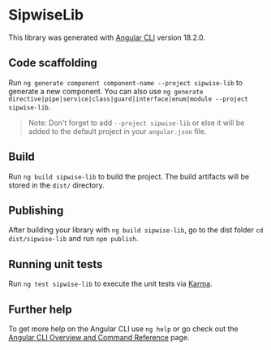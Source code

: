 # SipwiseLib

This library was generated with [Angular CLI](https://github.com/angular/angular-cli) version 18.2.0.

## Code scaffolding

Run `ng generate component component-name --project sipwise-lib` to generate a new component. You can also use `ng generate directive|pipe|service|class|guard|interface|enum|module --project sipwise-lib`.
> Note: Don't forget to add `--project sipwise-lib` or else it will be added to the default project in your `angular.json` file. 

## Build

Run `ng build sipwise-lib` to build the project. The build artifacts will be stored in the `dist/` directory.

## Publishing

After building your library with `ng build sipwise-lib`, go to the dist folder `cd dist/sipwise-lib` and run `npm publish`.

## Running unit tests

Run `ng test sipwise-lib` to execute the unit tests via [Karma](https://karma-runner.github.io).

## Further help

To get more help on the Angular CLI use `ng help` or go check out the [Angular CLI Overview and Command Reference](https://angular.dev/tools/cli) page.
